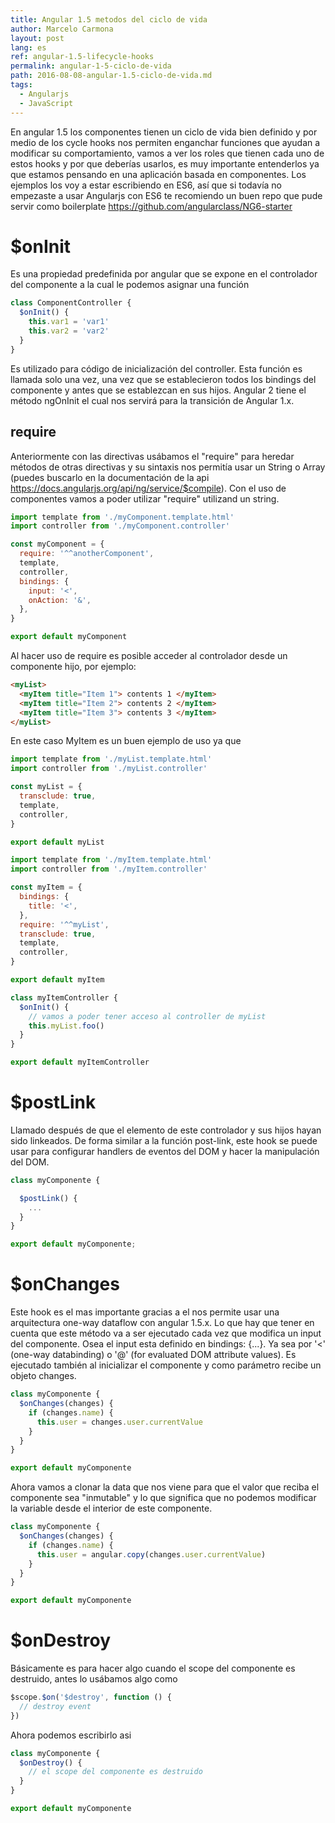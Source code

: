```yaml
---
title: Angular 1.5 metodos del ciclo de vida
author: Marcelo Carmona
layout: post
lang: es
ref: angular-1.5-lifecycle-hooks
permalink: angular-1-5-ciclo-de-vida
path: 2016-08-08-angular-1.5-ciclo-de-vida.md
tags:
  - Angularjs
  - JavaScript
---
```


En angular 1.5 los componentes tienen un ciclo de vida bien definido y por medio de los cycle hooks nos permiten enganchar funciones que ayudan a modificar su comportamiento, vamos a ver los roles que tienen cada uno de estos hooks y por que deberías usarlos, es muy importante entenderlos ya que estamos pensando en una aplicación basada en componentes.
Los ejemplos los voy a estar escribiendo en ES6, así que si todavía no empezaste a usar Angularjs con ES6 te recomiendo un buen repo que pude servir como boilerplate <a href="https://github.com/angularclass/NG6-starter" target="_blank" rel="noopener"> https://github.com/angularclass/NG6-starter</a>

# $onInit

Es una propiedad predefinida por angular que se expone en el controlador del componente a la cual le podemos asignar una función

```javascript
class ComponentController {
  $onInit() {
    this.var1 = 'var1'
    this.var2 = 'var2'
  }
}
```

Es utilizado para código de inicialización del controller.
Esta función es llamada solo una vez, una vez que se establecieron todos los bindings del componente y antes que se establezcan en sus hijos.
Angular 2 tiene el método ngOnInit el cual nos servirá para la transición de Angular 1.x.

## require

Anteriormente con las directivas usábamos el "require" para heredar métodos de otras directivas y su sintaxis nos permitía usar un String o Array (puedes buscarlo en la documentación de la api <a href="https://docs.angularjs.org/api/ng/service/$compile" target="_blank" rel="noopener">https://docs.angularjs.org/api/ng/service/$compile</a>).
Con el uso de componentes vamos a poder utilizar "require" utilizand un string.

```javascript
import template from './myComponent.template.html'
import controller from './myComponent.controller'

const myComponent = {
  require: '^^anotherComponent',
  template,
  controller,
  bindings: {
    input: '<',
    onAction: '&',
  },
}

export default myComponent
```

Al hacer uso de require es posible acceder al controlador desde un componente hijo, por ejemplo:

```html
<myList>
  <myItem title="Item 1"> contents 1 </myItem>
  <myItem title="Item 2"> contents 2 </myItem>
  <myItem title="Item 3"> contents 3 </myItem>
</myList>
```

En este caso MyItem es un buen ejemplo de uso ya que

```javascript
import template from './myList.template.html'
import controller from './myList.controller'

const myList = {
  transclude: true,
  template,
  controller,
}

export default myList
```

```javascript
import template from './myItem.template.html'
import controller from './myItem.controller'

const myItem = {
  bindings: {
    title: '<',
  },
  require: '^^myList',
  transclude: true,
  template,
  controller,
}

export default myItem
```

```javascript
class myItemController {
  $onInit() {
    // vamos a poder tener acceso al controller de myList
    this.myList.foo()
  }
}

export default myItemController
```

# $postLink

Llamado después de que el elemento de este controlador y sus hijos hayan sido linkeados.
De forma similar a la función post-link, este hook se puede usar para configurar handlers de eventos del DOM y hacer la manipulación del DOM.

```javascript
class myComponente {

  $postLink() {
    ...
  }
}

export default myComponente;
```

# $onChanges

Este hook es el mas importante gracias a el nos permite usar una arquitectura one-way dataflow con angular 1.5.x.
Lo que hay que tener en cuenta que este método va a ser ejecutado cada vez que modifica un input del componente. Osea el input esta definido en bindings: {...}.
Ya sea por '<' (one-way databinding) o '@' (for evaluated DOM attribute values).
Es ejecutado también al inicializar el componente y como parámetro recibe un objeto changes.

```javascript
class myComponente {
  $onChanges(changes) {
    if (changes.name) {
      this.user = changes.user.currentValue
    }
  }
}

export default myComponente
```

Ahora vamos a clonar la data que nos viene para que el valor que reciba el componente sea "inmutable" y lo que significa que no podemos modificar la variable desde el interior de este componente.

```javascript
class myComponente {
  $onChanges(changes) {
    if (changes.name) {
      this.user = angular.copy(changes.user.currentValue)
    }
  }
}

export default myComponente
```

# $onDestroy

Básicamente es para hacer algo cuando el scope del componente es destruido, antes lo usábamos algo como

```javascript
$scope.$on('$destroy', function () {
  // destroy event
})
```

Ahora podemos escribirlo asi

```javascript
class myComponente {
  $onDestroy() {
    // el scope del componente es destruido
  }
}

export default myComponente
```
